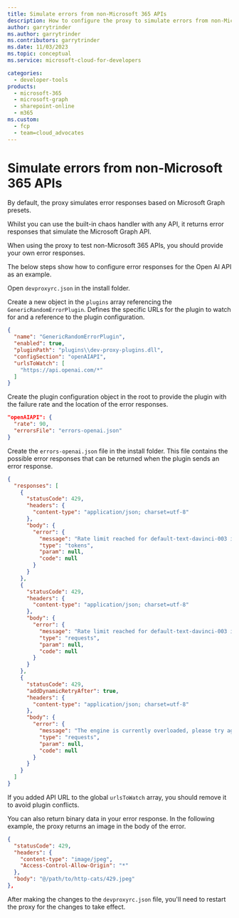 ```yaml
---
title: Simulate errors from non-Microsoft 365 APIs
description: How to configure the proxy to simulate errors from non-Microsoft 365 APIs
author: garrytrinder
ms.author: garrytrinder
ms.contributors: garrytrinder
ms.date: 11/03/2023
ms.topic: conceptual
ms.service: microsoft-cloud-for-developers

categories:
  - developer-tools
products:
  - microsoft-365
  - microsoft-graph
  - sharepoint-online
  - m365
ms.custom:
  - fcp
  - team=cloud_advocates
---
```


# Simulate errors from non-Microsoft 365 APIs

By default, the proxy simulates error responses based on Microsoft Graph presets.

Whilst you can use the built-in chaos handler with any API, it returns error responses that simulate the Microsoft Graph API.

When using the proxy to test non-Microsoft 365 APIs, you should provide your own error responses.

The below steps show how to configure error responses for the Open AI API as an example.

Open `devproxyrc.json` in the install folder.

Create a new object in the `plugins` array referencing the `GenericRandomErrorPlugin`. Defines the specific URLs for the plugin to watch for and a reference to the plugin configuration.

```json
{
  "name": "GenericRandomErrorPlugin",
  "enabled": true,
  "pluginPath": "plugins\\dev-proxy-plugins.dll",
  "configSection": "openAIAPI",
  "urlsToWatch": [
    "https://api.openai.com/*"
  ]
}
```

Create the plugin configuration object in the root to provide the plugin with the failure rate and the location of the error responses.

```json
"openAIAPI": {
  "rate": 90,
  "errorsFile": "errors-openai.json"
}
```

Create the `errors-openai.json` file in the install folder. This file contains the possible error responses that can be returned when the plugin sends an error response.

```json
{
  "responses": [
    {
      "statusCode": 429,
      "headers": {
        "content-type": "application/json; charset=utf-8"
      },
      "body": {
        "error": {
          "message": "Rate limit reached for default-text-davinci-003 in organization org-K7hT684bLccDbBRnySOoK9f2 on tokens per min. Limit: 150000.000000 / min. Current: 160000.000000 / min. Contact support@openai.com if you continue to have issues. Please add a payment method to your account to increase your rate limit. Visit https://beta.openai.com/account/billing to add a payment method.",
          "type": "tokens",
          "param": null,
          "code": null
        }
      }
    },
    {
      "statusCode": 429,
      "headers": {
        "content-type": "application/json; charset=utf-8"
      },
      "body": {
        "error": {
          "message": "Rate limit reached for default-text-davinci-003 in organization org-K7hT684bLccDbBRnySOoK9f2 on requests per min. Limit: 60.000000 / min. Current: 70.000000 / min. Contact support@openai.com if you continue to have issues. Please add a payment method to your account to increase your rate limit. Visit https://beta.openai.com/account/billing to add a payment method.",
          "type": "requests",
          "param": null,
          "code": null
        }
      }
    },
    {
      "statusCode": 429,
      "addDynamicRetryAfter": true,
      "headers": {
        "content-type": "application/json; charset=utf-8"
      },
      "body": {
        "error": {
          "message": "The engine is currently overloaded, please try again later.",
          "type": "requests",
          "param": null,
          "code": null
        }
      }
    }
  ]
}
```

If you added API URL to the global `urlsToWatch` array, you should remove it to avoid plugin conflicts.

You can also return binary data in your error response. In the following example, the proxy returns an image in the body of the error.

```json
{
  "statusCode": 429,
  "headers": {
    "content-type": "image/jpeg",
    "Access-Control-Allow-Origin": "*"
  },
  "body": "@/path/to/http-cats/429.jpeg"
},
```

After making the changes to the `devproxyrc.json` file, you'll need to restart the proxy for the changes to take effect.

